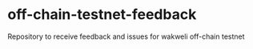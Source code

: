 # off-chain-testnet-feedback
Repository to receive feedback and issues for wakweli off-chain testnet
